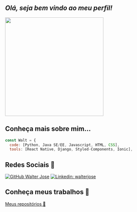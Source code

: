 <h2><em> Olá, seja bem vindo ao meu perfil!</em></h1>
<img src="https://raw.githubusercontent.com/raghavk16/raghavk16/master/coderman.gif" width="320">

## Conheça mais sobre mim...

```javascript
const Walt = {
  code: [Python, Java SE/EE, Javascript, HTML, CSS],
  tools: [React Native, Django, Styled-Components, Ionic],
```
## Redes Sociais 📩
[![GitHub Walter Jose](https://img.shields.io/github/followers/waltjc?label=follow&style=social)](https://github.com/waltjc) 
[![Linkedin: walterjose](https://img.shields.io/badge/-walterjose-blue?style=flat-square&logo=Linkedin&logoColor=white)](https://linkedin.com/in/walterjosecruz)

## Conheça meus trabalhos 🎈
[Meus repositórios 🚀](https://github.com/waltjc?tab=repositories)

